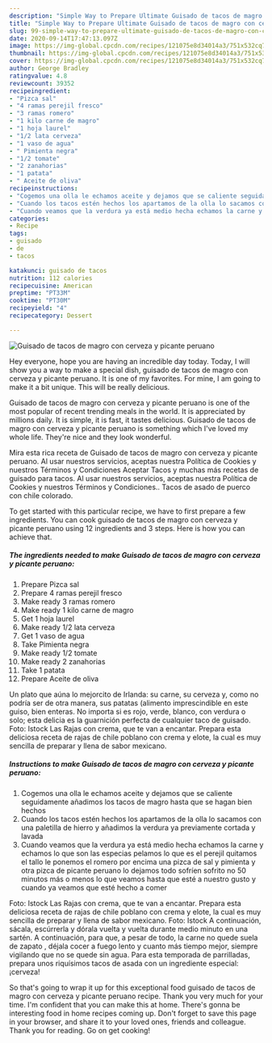 ```yaml
---
description: "Simple Way to Prepare Ultimate Guisado de tacos de magro con cerveza y picante peruano"
title: "Simple Way to Prepare Ultimate Guisado de tacos de magro con cerveza y picante peruano"
slug: 99-simple-way-to-prepare-ultimate-guisado-de-tacos-de-magro-con-cerveza-y-picante-peruano
date: 2020-09-14T17:47:13.097Z
image: https://img-global.cpcdn.com/recipes/121075e8d34014a3/751x532cq70/guisado-de-tacos-de-magro-con-cerveza-y-picante-peruano-foto-principal.jpg
thumbnail: https://img-global.cpcdn.com/recipes/121075e8d34014a3/751x532cq70/guisado-de-tacos-de-magro-con-cerveza-y-picante-peruano-foto-principal.jpg
cover: https://img-global.cpcdn.com/recipes/121075e8d34014a3/751x532cq70/guisado-de-tacos-de-magro-con-cerveza-y-picante-peruano-foto-principal.jpg
author: George Bradley
ratingvalue: 4.8
reviewcount: 39352
recipeingredient:
- "Pizca sal"
- "4 ramas perejil fresco"
- "3 ramas romero"
- "1 kilo carne de magro"
- "1 hoja laurel"
- "1/2 lata cerveza"
- "1 vaso de agua"
- " Pimienta negra"
- "1/2 tomate"
- "2 zanahorias"
- "1 patata"
- " Aceite de oliva"
recipeinstructions:
- "Cogemos una olla le echamos aceite y dejamos que se caliente seguidamente añadimos los tacos de magro hasta que se hagan bien hechos"
- "Cuando los tacos estén hechos los apartamos de la olla lo sacamos con una paletilla de hierro y añadimos la verdura ya previamente cortada y lavada"
- "Cuando veamos que la verdura ya está medio hecha echamos la carne y echamos lo que son las especias pelamos lo que es el perejil quitamos el tallo le ponemos el romero por encima una pizca de sal y pimienta y otra pizca de picante peruano lo dejamos todo sofríen sofrito no 50 minutos más o menos lo que veamos hasta que esté a nuestro gusto y cuando ya veamos que esté hecho a comer"
categories:
- Recipe
tags:
- guisado
- de
- tacos

katakunci: guisado de tacos 
nutrition: 112 calories
recipecuisine: American
preptime: "PT33M"
cooktime: "PT30M"
recipeyield: "4"
recipecategory: Dessert

---
```



![Guisado de tacos de magro con cerveza y picante peruano](https://img-global.cpcdn.com/recipes/121075e8d34014a3/751x532cq70/guisado-de-tacos-de-magro-con-cerveza-y-picante-peruano-foto-principal.jpg)

Hey everyone, hope you are having an incredible day today. Today, I will show you a way to make a special dish, guisado de tacos de magro con cerveza y picante peruano. It is one of my favorites. For mine, I am going to make it a bit unique. This will be really delicious.

Guisado de tacos de magro con cerveza y picante peruano is one of the most popular of recent trending meals in the world. It is appreciated by millions daily. It is simple, it is fast, it tastes delicious. Guisado de tacos de magro con cerveza y picante peruano is something which I've loved my whole life. They're nice and they look wonderful.

Mira esta rica receta de Guisado de tacos de magro con cerveza y picante peruano. Al usar nuestros servicios, aceptas nuestra Política de Cookies y nuestros Términos y Condiciones Aceptar Tacos y muchas más recetas de guisado para tacos. Al usar nuestros servicios, aceptas nuestra Política de Cookies y nuestros Términos y Condiciones.. Tacos de asado de puerco con chile colorado.


To get started with this particular recipe, we have to first prepare a few ingredients. You can cook guisado de tacos de magro con cerveza y picante peruano using 12 ingredients and 3 steps. Here is how you can achieve that.

<!--inarticleads1-->

##### The ingredients needed to make Guisado de tacos de magro con cerveza y picante peruano:

1. Prepare Pizca sal
1. Prepare 4 ramas perejil fresco
1. Make ready 3 ramas romero
1. Make ready 1 kilo carne de magro
1. Get 1 hoja laurel
1. Make ready 1/2 lata cerveza
1. Get 1 vaso de agua
1. Take  Pimienta negra
1. Make ready 1/2 tomate
1. Make ready 2 zanahorias
1. Take 1 patata
1. Prepare  Aceite de oliva


Un plato que aúna lo mejorcito de Irlanda: su carne, su cerveza y, como no podría ser de otra manera, sus patatas (alimento imprescindible en este guiso, bien enteras. No importa si es rojo, verde, blanco, con verdura o solo; esta delicia es la guarnición perfecta de cualquier taco de guisado. Foto: Istock Las Rajas con crema, que te van a encantar. Prepara esta deliciosa receta de rajas de chile poblano con crema y elote, la cual es muy sencilla de preparar y llena de sabor mexicano. 

<!--inarticleads2-->

##### Instructions to make Guisado de tacos de magro con cerveza y picante peruano:

1. Cogemos una olla le echamos aceite y dejamos que se caliente seguidamente añadimos los tacos de magro hasta que se hagan bien hechos
1. Cuando los tacos estén hechos los apartamos de la olla lo sacamos con una paletilla de hierro y añadimos la verdura ya previamente cortada y lavada
1. Cuando veamos que la verdura ya está medio hecha echamos la carne y echamos lo que son las especias pelamos lo que es el perejil quitamos el tallo le ponemos el romero por encima una pizca de sal y pimienta y otra pizca de picante peruano lo dejamos todo sofríen sofrito no 50 minutos más o menos lo que veamos hasta que esté a nuestro gusto y cuando ya veamos que esté hecho a comer


Foto: Istock Las Rajas con crema, que te van a encantar. Prepara esta deliciosa receta de rajas de chile poblano con crema y elote, la cual es muy sencilla de preparar y llena de sabor mexicano. Foto: Istock A continuación, sácala, escúrrerla y dórala vuelta y vuelta durante medio minuto en una sartén. A continuación, para que, a pesar de todo, la carne no quede suela de zapato , déjala cocer a fuego lento y cuanto más tiempo mejor, siempre vigilando que no se quede sin agua. Para esta temporada de parrilladas, prepara unos riquísimos tacos de asada con un ingrediente especial: ¡cerveza! 

So that's going to wrap it up for this exceptional food guisado de tacos de magro con cerveza y picante peruano recipe. Thank you very much for your time. I'm confident that you can make this at home. There's gonna be interesting food in home recipes coming up. Don't forget to save this page in your browser, and share it to your loved ones, friends and colleague. Thank you for reading. Go on get cooking!
